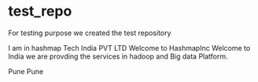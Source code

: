 # test_repo
For testing purpose we created the test repository 


I am in hashmap Tech India PVT LTD
Welcome to HashmapInc
Welcome to India
we are provding the services in hadoop and Big data Platform.

Pune Pune
